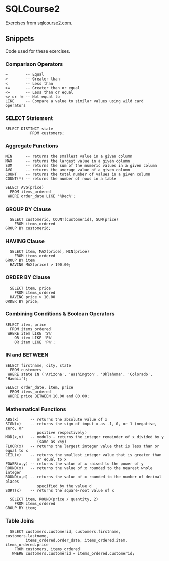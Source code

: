 # SQLCourse2

Exercises from [sqlcourse2.com](http://www.sqlcourse2.com).

## Snippets

Code used for these exercises.

### Comparison Operators

```
=        -- Equal
>        -- Greater than
<        -- Less than
>=       -- Greater than or equal
<=       -- Less than or equal
<> or != -- Not equal to
LIKE     -- Compare a value to similar values using wild card operators
```

### SELECT Statement

```
SELECT DISTINCT state
           FROM customers;
```

### Aggregate Functions

```
MIN      -- returns the smallest value in a given column
MAX      -- returns the largest value in a given column
SUM      -- returns the sum of the numeric values in a given column
AVG      -- returns the average value of a given column
COUNT    -- returns the total number of values in a given column
COUNT(*) -- returns the number of rows in a table
```

```
SELECT AVG(price)
  FROM items_ordered
 WHERE order_date LIKE '%Dec%';
```

### GROUP BY Clause

```
  SELECT customerid, COUNT(customerid), SUM(price)
    FROM items_ordered
GROUP BY customerid;
```

### HAVING Clause

```
  SELECT item, MAX(price), MIN(price)
    FROM items_ordered
GROUP BY item
  HAVING MAX(price) > 190.00;
```

### ORDER BY Clause

```
  SELECT item, price
    FROM items_ordered
  HAVING price > 10.00
ORDER BY price;
```

### Combining Conditions & Boolean Operators

```
SELECT item, price
  FROM items_ordered
 WHERE item LIKE 'S%'
    OR item LIKE 'P%'
    OR item LIKE 'F%';
```

### IN and BETWEEN

```
SELECT firstname, city, state
  FROM customers
 WHERE state IN ('Arizona', 'Washington', 'Oklahoma', 'Colorado', 'Hawaii');
```

```
SELECT order_date, item, price
  FROM items_ordered
 WHERE price BETWEEN 10.00 and 80.00;
```

### Mathematical Functions

```
ABS(x)     -- returns the absolute value of x
SIGN(x)    -- returns the sign of input x as -1, 0, or 1 (negative, zero, or
              positive respectively)
MOD(x,y)   -- modulo - returns the integer remainder of x divided by y
              (same as x%y)
FLOOR(x)   -- returns the largest integer value that is less than or equal to x
CEIL(x)    -- returns the smallest integer value that is greater than
              or equal to x
POWER(x,y) -- returns the value of x raised to the power of y
ROUND(x)   -- returns the value of x rounded to the nearest whole integer
ROUND(x,d) -- returns the value of x rounded to the number of decimal places
              specified by the value d
SQRT(x)    -- returns the square-root value of x
```

```
  SELECT item, ROUND(price / quantity, 2)
    FROM items_ordered
GROUP BY item;
```

### Table Joins

```
  SELECT customers.customerid, customers.firstname, customers.lastname,
         items_ordered.order_date, items_ordered.item, items_ordered.price
    FROM customers, items_ordered
   WHERE customers.customerid = items_ordered.customerid;
```
